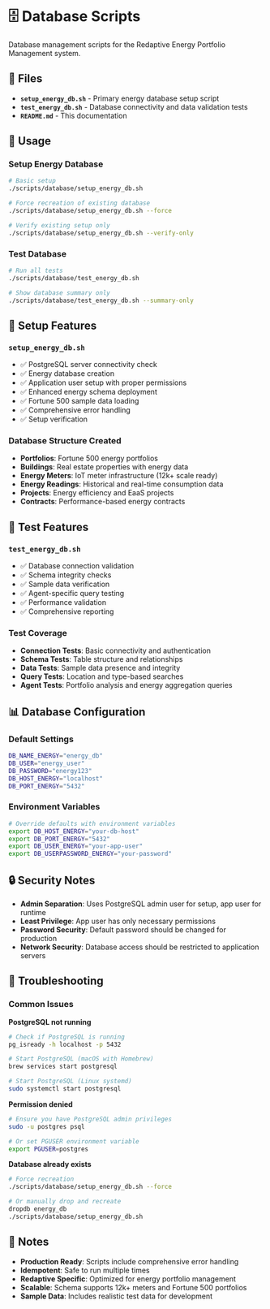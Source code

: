 # 🗄️ Database Scripts

Database management scripts for the Redaptive Energy Portfolio Management system.

## 📁 Files

- **`setup_energy_db.sh`** - Primary energy database setup script
- **`test_energy_db.sh`** - Database connectivity and data validation tests
- **`README.md`** - This documentation

## 🚀 Usage

### **Setup Energy Database**
```bash
# Basic setup
./scripts/database/setup_energy_db.sh

# Force recreation of existing database
./scripts/database/setup_energy_db.sh --force

# Verify existing setup only
./scripts/database/setup_energy_db.sh --verify-only
```

### **Test Database**
```bash
# Run all tests
./scripts/database/test_energy_db.sh

# Show database summary only
./scripts/database/test_energy_db.sh --summary-only
```

## 🔧 Setup Features

### **`setup_energy_db.sh`**
- ✅ PostgreSQL server connectivity check
- ✅ Energy database creation
- ✅ Application user setup with proper permissions
- ✅ Enhanced energy schema deployment
- ✅ Fortune 500 sample data loading
- ✅ Comprehensive error handling
- ✅ Setup verification

### **Database Structure Created**
- **Portfolios**: Fortune 500 energy portfolios
- **Buildings**: Real estate properties with energy data
- **Energy Meters**: IoT meter infrastructure (12k+ scale ready)
- **Energy Readings**: Historical and real-time consumption data
- **Projects**: Energy efficiency and EaaS projects
- **Contracts**: Performance-based energy contracts

## 🧪 Test Features

### **`test_energy_db.sh`**
- ✅ Database connection validation
- ✅ Schema integrity checks
- ✅ Sample data verification
- ✅ Agent-specific query testing
- ✅ Performance validation
- ✅ Comprehensive reporting

### **Test Coverage**
- **Connection Tests**: Basic connectivity and authentication
- **Schema Tests**: Table structure and relationships
- **Data Tests**: Sample data presence and integrity
- **Query Tests**: Location and type-based searches
- **Agent Tests**: Portfolio analysis and energy aggregation queries

## 📊 Database Configuration

### **Default Settings**
```bash
DB_NAME_ENERGY="energy_db"
DB_USER="energy_user" 
DB_PASSWORD="energy123"
DB_HOST_ENERGY="localhost"
DB_PORT_ENERGY="5432"
```

### **Environment Variables**
```bash
# Override defaults with environment variables
export DB_HOST_ENERGY="your-db-host"
export DB_PORT_ENERGY="5432"
export DB_USER_ENERGY="your-app-user"
export DB_USERPASSWORD_ENERGY="your-password"
```

## 🔒 Security Notes

- **Admin Separation**: Uses PostgreSQL admin user for setup, app user for runtime
- **Least Privilege**: App user has only necessary permissions
- **Password Security**: Default password should be changed for production
- **Network Security**: Database access should be restricted to application servers

## 🚨 Troubleshooting

### **Common Issues**

**PostgreSQL not running**
```bash
# Check if PostgreSQL is running
pg_isready -h localhost -p 5432

# Start PostgreSQL (macOS with Homebrew)
brew services start postgresql

# Start PostgreSQL (Linux systemd)
sudo systemctl start postgresql
```

**Permission denied**
```bash
# Ensure you have PostgreSQL admin privileges
sudo -u postgres psql

# Or set PGUSER environment variable
export PGUSER=postgres
```

**Database already exists**
```bash
# Force recreation
./scripts/database/setup_energy_db.sh --force

# Or manually drop and recreate
dropdb energy_db
./scripts/database/setup_energy_db.sh
```

## 📝 Notes

- **Production Ready**: Scripts include comprehensive error handling
- **Idempotent**: Safe to run multiple times
- **Redaptive Specific**: Optimized for energy portfolio management
- **Scalable**: Schema supports 12k+ meters and Fortune 500 portfolios
- **Sample Data**: Includes realistic test data for development